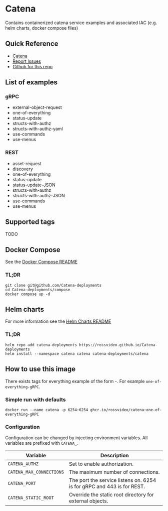 # Catena
Contains containerized catena service examples and associated IAC (e.g. helm charts, docker compose files)

## Quick Reference
- [Catena](https://github.com/rossvideo/Catena)
- [Report Issues](https://github.com/rossvideo/Catena/issues)
- [Github for this repo](https://github.com/rossvideo/Catena-deployments)

## List of examples
<!-- EXAMPLES_START -->
### gRPC
- external-object-request
- one-of-everything
- status-update
- structs-with-authz
- structs-with-authz-yaml
- use-commands
- use-menus
### REST
- asset-request
- discovery
- one-of-everything
- status-update
- status-update-JSON
- structs-with-authz
- structs-with-authz-JSON
- use-commands
- use-menus
<!-- EXAMPLES_END -->

## Supported tags

TODO

## Docker Compose
See the [Docker Compose README](compose/README.md)

### TL;DR
```
git clone git@github.com/Catena-deployments
cd Catena-deployments/compose
docker compose up -d
```

## Helm charts
For more information see the [Helm Charts README](helmcharts/README.md)

### TL;DR
```
helm repo add catena-deployments https://rossvideo.github.io/Catena-deployments
helm install --namespace catena catena catena-deployments/catena
```

## How to use this image
There exists tags for everything example of the form <example>-<connection>. For example `one-of-everything-gRPC`.
### Simple run with defaults
```
docker run --name catena -p 6254:6254 ghcr.io/rossvideo/catena:one-of-everything-gRPC
```
### Configuration
Configuration can be changed by injecting environment variables. All variables are prefixed with `CATENA_`.

| Variable | Description |
|----------|-------------|
| `CATENA_AUTHZ` | Set to enable authorization. |
| `CATENA_MAX_CONNECTIONS` | The maximum number of connections. |
| `CATENA_PORT` | The port the service listens on. 6254 is for gRPC and 443 is for REST. |
| `CATENA_STATIC_ROOT` | Override the static root directory for external objects. |